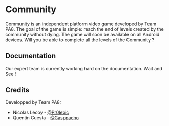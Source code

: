 Community
==========
Community is an independent platform video game developed by Team PA8. The goal of the game is simple: reach the end of 
levels created by the community without dying. The game will soon be available on all Android devices. Will you be able to 
complete all the levels of the Community ?

Documentation
--------------
Our expert team is currently working hard on the documentation. Wait and See !

Credits
----------
Developped by Team PA8:
* Nicolas Lecoy - [@Pr0lexic](https://github.com/Pr0lexic)
* Quentin Cuesta - [@Gasppacho](https://github.com/Gasppacho)
